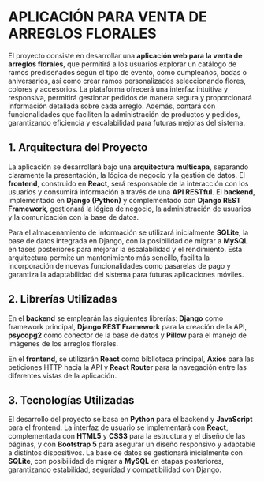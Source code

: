 # **APLICACIÓN PARA VENTA DE ARREGLOS FLORALES**

El proyecto consiste en desarrollar una **aplicación web para la venta de arreglos florales**, que permitirá a los usuarios explorar un catálogo de ramos prediseñados según el tipo de evento, como cumpleaños, bodas o aniversarios, así como crear ramos personalizados seleccionando flores, colores y accesorios. La plataforma ofrecerá una interfaz intuitiva y responsiva, permitirá gestionar pedidos de manera segura y proporcionará información detallada sobre cada arreglo. Además, contará con funcionalidades que faciliten la administración de productos y pedidos, garantizando eficiencia y escalabilidad para futuras mejoras del sistema.

## 1. Arquitectura del Proyecto

La aplicación se desarrollará bajo una **arquitectura multicapa**, separando claramente la presentación, la lógica de negocio y la gestión de datos. El **frontend**, construido en **React**, será responsable de la interacción con los usuarios y consumirá información a través de una **API RESTful**. El **backend**, implementado en **Django (Python)** y complementado con **Django REST Framework**, gestionará la lógica de negocio, la administración de usuarios y la comunicación con la base de datos.

Para el almacenamiento de información se utilizará inicialmente **SQLite**, la base de datos integrada en Django, con la posibilidad de migrar a **MySQL** en fases posteriores para mejorar la escalabilidad y el rendimiento. Esta arquitectura permite un mantenimiento más sencillo, facilita la incorporación de nuevas funcionalidades como pasarelas de pago y garantiza la adaptabilidad del sistema para futuras aplicaciones móviles.

## 2. Librerías Utilizadas

En el **backend** se emplearán las siguientes librerías: **Django** como framework principal, **Django REST Framework** para la creación de la API, **psycopg2** como conector de la base de datos y **Pillow** para el manejo de imágenes de los arreglos florales.

En el **frontend**, se utilizarán **React** como biblioteca principal, **Axios** para las peticiones HTTP hacia la API y **React Router** para la navegación entre las diferentes vistas de la aplicación.

## 3. Tecnologías Utilizadas

El desarrollo del proyecto se basa en **Python** para el backend y **JavaScript** para el frontend. La interfaz de usuario se implementará con **React**, complementada con **HTML5** y **CSS3** para la estructura y el diseño de las páginas, y con **Bootstrap 5** para asegurar un diseño responsivo y adaptable a distintos dispositivos. La base de datos se gestionará inicialmente con **SQLite**, con posibilidad de migrar a **MySQL** en etapas posteriores, garantizando estabilidad, seguridad y compatibilidad con Django.
